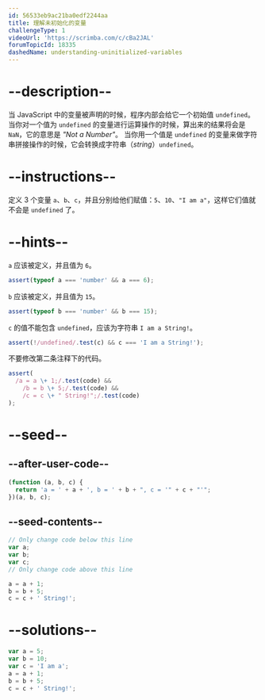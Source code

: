 ```yaml
---
id: 56533eb9ac21ba0edf2244aa
title: 理解未初始化的变量
challengeType: 1
videoUrl: 'https://scrimba.com/c/cBa2JAL'
forumTopicId: 18335
dashedName: understanding-uninitialized-variables
---
```


# --description--

当 JavaScript 中的变量被声明的时候，程序内部会给它一个初始值 `undefined`。 当你对一个值为 `undefined` 的变量进行运算操作的时候，算出来的结果将会是 `NaN`，它的意思是 <dfn>"Not a Number"</dfn>。 当你用一个值是 `undefined` 的变量来做字符串拼接操作的时候，它会转换成字符串（<dfn>string</dfn>）`undefined`。

# --instructions--

定义 3 个变量 `a`、`b`、`c`，并且分别给他们赋值：`5`、`10`、`"I am a"`，这样它们值就不会是 `undefined` 了。

# --hints--

`a` 应该被定义，并且值为 `6`。

```js
assert(typeof a === 'number' && a === 6);
```

`b` 应该被定义，并且值为 `15`。

```js
assert(typeof b === 'number' && b === 15);
```

`c` 的值不能包含 `undefined`，应该为字符串 `I am a String!`。

```js
assert(!/undefined/.test(c) && c === 'I am a String!');
```

不要修改第二条注释下的代码。

```js
assert(
  /a = a \+ 1;/.test(code) &&
    /b = b \+ 5;/.test(code) &&
    /c = c \+ " String!";/.test(code)
);
```

# --seed--

## --after-user-code--

```js
(function (a, b, c) {
  return 'a = ' + a + ', b = ' + b + ", c = '" + c + "'";
})(a, b, c);
```

## --seed-contents--

```js
// Only change code below this line
var a;
var b;
var c;
// Only change code above this line

a = a + 1;
b = b + 5;
c = c + ' String!';
```

# --solutions--

```js
var a = 5;
var b = 10;
var c = 'I am a';
a = a + 1;
b = b + 5;
c = c + ' String!';
```
